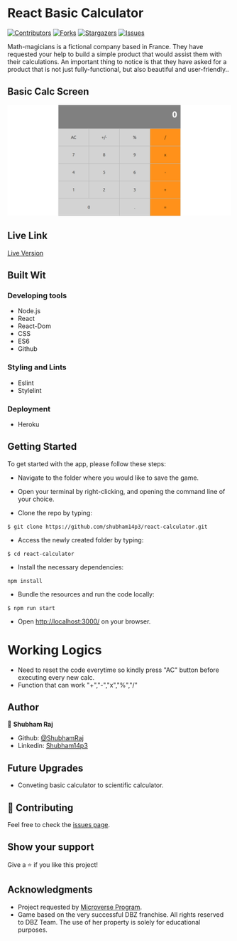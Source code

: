 # React Basic Calculator

[![Contributors][contributors-shield]][contributors-url]
[![Forks][forks-shield]][forks-url]
[![Stargazers][stars-shield]][stars-url]
[![Issues][issues-shield]][issues-url]

Math-magicians is a fictional company based in France. They have requested your help to build a simple product that would assist them with their calculations. An important thing to notice is that they have asked for a product that is not just fully-functional, but also beautiful and user-friendly..

## Basic Calc Screen

![screenshot](./src/assets/images/screenshot.png)

## Live Link

[Live Version](https://react-calculator-sh.herokuapp.com/)


## Built Wit

### Developing tools

- Node.js
- React
- React-Dom
- CSS
- ES6
- Github

### Styling and Lints

- Eslint
- Stylelint

### Deployment

- Heroku

## Getting Started

To get started with the app, please follow these steps:

- Navigate to the folder where you would like to save the game.

- Open your terminal by right-clicking, and opening the command line of your choice.

- Clone the repo by typing:

```
$ git clone https://github.com/shubham14p3/react-calculator.git
```

- Access the newly created folder by typing:

```
$ cd react-calculator
```

- Install the necessary dependencies:

```
npm install
```

- Bundle the resources and run the code locally:

```
$ npm run start
```

- Open [http://localhost:3000/](http://localhost:3080/) on your browser.


# Working Logics

- Need to reset the code everytime so kindly press "AC" button before executing every new calc.
- Function that can work "+","-","x","%","/" 

## Author

👤 **Shubham Raj**

- Github: [@ShubhamRaj](https://github.com/shubham14p3)
- Linkedin: [Shubham14p3](https://www.linkedin.com/in/shubham14p3/)

## Future Upgrades

- Conveting basic calculator to scientific calculator.

## 🤝 Contributing

Feel free to check the [issues page](https://github.com/shubham14p3/react-calculator/issues).

## Show your support

Give a ⭐️ if you like this project!

## Acknowledgments

- Project requested by [Microverse Program](https://www.microverse.org/).
- Game based on the very successful DBZ franchise. All rights reserved to DBZ Team. The use of her property is solely for educational purposes.

<!-- MARKDOWN LINKS & IMAGES -->

[contributors-shield]: https://img.shields.io/github/contributors/shubham14p3/react-calculator.svg?style=flat-square
[contributors-url]: https://github.com/shubham14p3/react-calculator/graphs/contributors
[forks-shield]: https://img.shields.io/github/forks/shubham14p3/react-calculator.svg?style=flat-square
[forks-url]: https://github.com/shubham14p3/react-calculator/network/members
[stars-shield]: https://img.shields.io/github/stars/shubham14p3/react-calculator.svg?style=flat-square
[stars-url]: https://github.com/shubham14p3/react-calculator/stargazers
[issues-shield]: https://img.shields.io/github/issues/shubham14p3/react-calculator.svg?style=flat-square
[issues-url]: https://github.com/shubham14p3/react-calculator/issues
